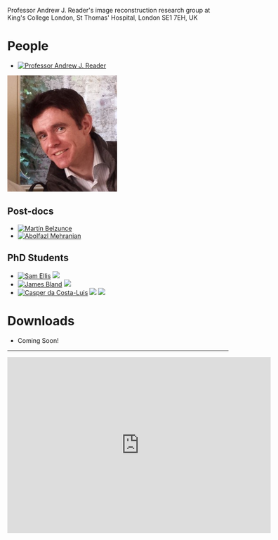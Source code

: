 Professor Andrew J. Reader's image reconstruction research group at <br/>
King's College London, St Thomas' Hospital, London SE1&nbsp;7EH, UK

# People

- [![Professor Andrew J. Reader][badge-pure-ajr14]](#pure-ajr14)

[![](images/andrew.jpg)](#pure-ajr14)

## Post-docs

- [![Martín Belzunce][badge-pure-mab15]][pure-mab15]
- [![Abolfazl Mehranian][badge-pure-abm15]][pure-abm15]

## PhD Students

- [![Sam Ellis][badge-pure-se15]][pure-se15]
  [![][badge-cdt-se15]][cdt-se15]
- [![James Bland][badge-pure-jab15]][pure-jab15]
  [![][badge-cdt-jab15]][cdt-jab15]
- [![Casper da Costa-Luis][badge-pure-cc16]][pure-cc16]
  [![][badge-cdt-cc16]][cdt-cc16]
  [![][badge-gh-casperdcl]][gh-casperdcl]

# Downloads

- Coming Soon!

----

<!--https://codegena.com/generator/iframe-code-generator-->
<div id="pure-ajr14" class="codegena_iframe"><iframe
 src="https://kclpure.kcl.ac.uk/portal/andrew.reader.html"
 style="background:url('//codegena.com/wp-content/uploads/2015/09/loading.gif') white center center no-repeat;border:0px;"
 height="400" width="600" sandbox=""></iframe></div>

[pure-ajr14]: https://kclpure.kcl.ac.uk/portal/andrew.reader.html
[pure-mab15]: https://kclpure.kcl.ac.uk/portal/martin.belzunce.html
[pure-abm15]: https://kclpure.kcl.ac.uk/portal/abolfazl.mehranian.html
[pure-se15]: https://kclpure.kcl.ac.uk/portal/en/persons/sam-ellis(de102855-1bac-481f-85a6-dbcad7fd8bdd).html
[pure-jab15]: https://kclpure.kcl.ac.uk/portal/en/persons/james-bland(aba43607-4d8f-47e7-bf78-31fea888dcd5).html
[pure-cc16]: https://kclpure.kcl.ac.uk/portal/en/persons/casper-da-costaluis(256b1ce7-c7f9-4201-b375-db04008a6660).html

[badge-pure-ajr14]: https://img.shields.io/badge/KCL_PURE-Prof._Andrew_J._Reader-black.svg?colorB=972023&longCache=true
[badge-pure-mab15]: https://img.shields.io/badge/KCL_PURE-Martín_Belzunce-black.svg?colorB=972023&longCache=true
[badge-pure-abm15]: https://img.shields.io/badge/KCL_PURE-Abolfazl_Mehranian-black.svg?colorB=972023&longCache=true
[badge-pure-se15]: https://img.shields.io/badge/KCL_PURE-Sam_Ellis-black.svg?colorB=972023&longCache=true
[badge-pure-jab15]: https://img.shields.io/badge/KCL_PURE-James_Bland-black.svg?colorB=972023&longCache=true
[badge-pure-cc16]: https://img.shields.io/badge/KCL_PURE-Casper_da_Costa--Luis-black.svg?colorB=972023&longCache=true

[cdt-se15]: http://www.imagingcdt.com/students/student-profiles/sam-ellis
[cdt-jab15]: http://www.imagingcdt.com/students/student-profiles/james-bland
[cdt-cc16]: http://www.imagingcdt.com/students/student-profiles/casper-da-costa-luis

[badge-cdt-se15]: https://img.shields.io/badge/Imaging_CDT-Sam_Ellis-black.svg?colorB=0f3864&longCache=true
[badge-cdt-jab15]: https://img.shields.io/badge/Imaging_CDT-James_Bland-black.svg?colorB=0f3864&longCache=true
[badge-cdt-cc16]: https://img.shields.io/badge/Imaging_CDT-Casper_da_Costa--Luis-black.svg?colorB=0f3864&longCache=true


[badge-gh-casperdcl]: https://img.shields.io/badge/GitHub-casperdcl-green.svg?style=social&logo=github&longCache=true
[gh-casperdcl]: https://github.com/casperdcl
